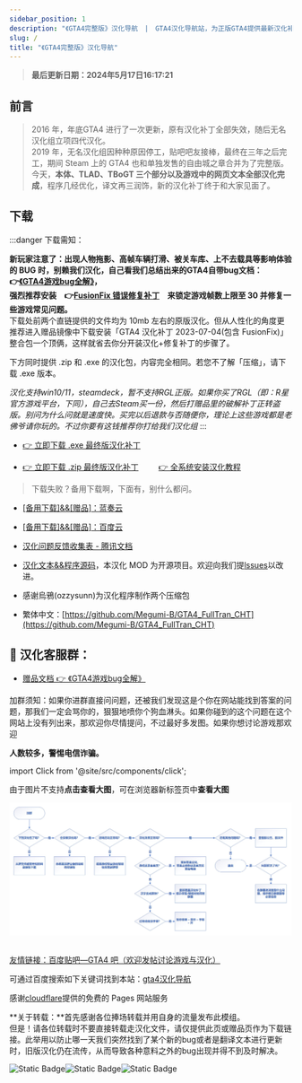 ```yaml
---
sidebar_position: 1
description: "《GTA4完整版》汉化导航　|　GTA4汉化导航站，为正版GTA4提供最新汉化补丁"
slug: /
title: "《GTA4完整版》汉化导航"
---
```


> **最后更新日期：2024年5月17日16:17:21**

## 前言



> 2016 年，年底GTA4 进行了一次更新，原有汉化补丁全部失效，随后无名汉化组立项四代汉化。<br/>
> 2019 年，无名汉化组因种种原因停工，贴吧吧友接棒，最终在三年之后完工，期间 Steam 上的 GTA4 也和单独发售的自由城之章合并为了完整版。<br/>
> 今天，**本体、TLAD、TBoGT 三个部分以及游戏中的网页文本全部汉化完成**，程序几经优化，译文再三润饰，新的汉化补丁终于和大家见面了。

## 下载

:::danger 下载需知：

**新玩家注意了：出现人物拖影、高帧车辆打滑、被关车库、上不去载具等影响体验的 BUG 时，别赖我们汉化，自己看我们总结出来的GTA4自带bug文档： <br/>👉[《GTA4游戏bug全解》](../docs/GTA4%E6%B8%B8%E6%88%8F%E7%9B%B8%E5%85%B3%E9%97%AE%E9%A2%98%EF%BC%88%E6%97%A0%E5%85%B3%E6%B1%89%E5%8C%96%E8%A1%A5%E4%B8%81%EF%BC%89/1%EF%BC%9A%E6%B8%B8%E6%88%8F%E7%9B%B8%E5%85%B3%E9%97%AE%E9%A2%98.md)，<br/>强烈推荐安装　👉[FusionFix 错误修复补丁](https://wwi.lanzoup.com/b07xe74sj)　来锁定游戏帧数上限至 30 并修复一些游戏常见问题。**<br/>下载处前两个直链提供的文件均为 10mb 左右的原版汉化。但从人性化的角度更推荐进入赠品镜像中下载安装「GTA4 汉化补丁 2023-07-04(包含 FusionFix)」整合包一个顶俩，这样就省去你分开装汉化+修复补丁的步骤了。

下方同时提供 .zip 和 .exe 的汉化包，内容完全相同。若您不了解「压缩」，请下载 .exe 版本。

*汉化支持win10/11，steamdeck，暂不支持RGL正版。如果你买了RGL（即：R星官方游戏平台，下同），自己去Steam买一份，然后打赠品里的破解补丁正转盗版。别问为什么问就是速度快。买完以后退款与否随便你，理论上这些游戏都是老佛爷请你玩的。不过你要有这钱推荐你打给我们汉化组*
:::

- [👉 立即下载 .exe 最终版汉化补丁](https://dlink.host/1drv/aHR0cHM6Ly8xZHJ2Lm1zL3UvcyFBczVoZ0w4dTlPMzFpRmtuY2FEM21ZbFk1bUYwP2U9dTc5cVpt.exe)

- [👉 立即下载 .zip 最终版汉化补丁](https://dlink.host/1drv/aHR0cHM6Ly8xZHJ2Lm1zL3UvcyFBczVoZ0w4dTlPMzFpRnZfLVVKendPX3hZUklSP2U9Y0V3RFdw.zip) 　　 [ 👉 全系统安装汉化教程 ](./安装汉化/0：安装前准备.md)
> 下载失败？备用下载啊，下面有，别什么都问。

- [[备用下载]&&[赠品]：蓝奏云](https://wwi.lanzoup.com/b07xe74sj)

- [[备用下载]&&[赠品]：百度云](https://pan.baidu.com/share/init?surl=lYiAaFVzQGpJD79Fx56ZZw&pwd=1234)

- [汉化问题反馈收集表 - 腾讯文档](https://docs.qq.com/form/page/DQXdCd1BwT1VrbXV5)

- [汉化文本&&程序源码](https://github.com/GTAIV-Complete-Edition-text)，本汉化 MOD 为开源项目。欢迎向我们提[lssues](https://github.com/GTAIV-Complete-Edition-text/feedback-IV.CHS/issues)以改进。

- 感谢烏鴉(ozzysunn)为汉化程序制作两个压缩包

- 繁体中文：[https://github.com/Megumi-B/GTA4_FullTran_CHT](https://github.com/Megumi-B/GTA4_FullTran_CHT)

## 📱 汉化客服群：

- [赠品文档 👉 《GTA4游戏bug全解》](./GTA4%E6%B8%B8%E6%88%8F%E7%9B%B8%E5%85%B3%E9%97%AE%E9%A2%98%EF%BC%88%E6%97%A0%E5%85%B3%E6%B1%89%E5%8C%96%E8%A1%A5%E4%B8%81%EF%BC%89/1%EF%BC%9A%E6%B8%B8%E6%88%8F%E7%9B%B8%E5%85%B3%E9%97%AE%E9%A2%98.md)

加群须知：如果你进群直接问问题，还被我们发现这是个你在网站能找到答案的问题，那我们一定会骂你的，狠狠地喷你个狗血淋头。如果你碰到的这个问题在这个网站上没有列出来，那欢迎你尽情提问，不过最好多发图。如果你想讨论游戏那欢迎

**人数较多，警惕电信诈骗。**

import Click from '@site/src/components/click';

<Click />

由于图片不支持**点击查看大图**，可在浏览器新标签页中**查看大图**


![Image](intro.jpg)

<!-- ## 🐞 问题说明

2023 年：

> 7 月 4 日（0704）汉化：

- 修复了所有程序上已知的问题，**汉化现在不会出现任何影响游戏运行的 bug**。
- _如何更换汉化版本：直接覆盖文件。_
- _如何关闭汉化：删除 plugins/GTA4.CHS.asi_

2022 年：

> 9 月 29 日（0929）汉化：

- 文本更新。
- 解决了**「字幕黑块」**问题。
- 自 2023 年 4 月起不再提供 png 图片字库版汉化下载。此版字库曾导致调整分辨率时出现 DD3D80 错误弹窗。

> 6 月 14 日（0614）汉化：

- 偶有漏译和错译。
- **「字幕黑块问题说明」**：无法在 RGL（R 星自家游戏平台）上正常使用。安装汉化文件后，游戏本身的文件会被替换，这会使游戏无法通过 RGL 平台启动时的「验证游戏完整性」机制，导致游戏文件被 RGL 还原至汉化前。非 RGL，如 steam、EPIC、GOG 等平台，虽然没有这种**每次启动游戏时对游戏文件进行验证的严格机制**，但若偶遇 RGL 更新，依然会触发「验证游戏完整性」机制。**需要通过重新手动安装 1 次汉化来使其正常运行。**<del>看到了吧，千万不要买首发于 RGL 的 GTA6 否则不能打 MOD。</del>
- 在部分电脑上游玩 TBOGT 会出现如下概率性极小、极难出现，且汉化组成员无一稳定复现的 BUG：读档后所有文字全部消失，需要重新进入游戏才能解决。目前尚未发现造成此 bug 的原因。如果有好心人愿意帮助我们稳定复现汉化 bug，请加群。


> **_切屏后黑屏、画面一卡一顿、过场动画闪烁、进车库被关出不来、终章上不去载具等问题_**是游戏本身的 bug，与汉化无关。下方文档提供了解决办法。 -->


##

[友情链接：百度贴吧—GTA4 吧（欢迎发帖讨论游戏与汉化）](https://tieba.baidu.com/f?kw=gta4&ie=utf-8)

可通过百度搜索如下关键词找到本站：[gta4汉化导航](https://www.baidu.com/s?ie=UTF-8&wd=gta4%E6%B1%89%E5%8C%96%E5%AF%BC%E8%88%AA)

感谢[cloudflare](https://dash.cloudflare.com/)提供的免费的 Pages 网站服务

**关于转载：**首先感谢各位捧场转载并用自身的流量发布此模组。<br/>
但是！请各位转载时不要直接转载走汉化文件，请仅提供此页或赠品页作为下载链接。此举用以防止哪一天我们突然找到了某个新的bug或者是翻译文本进行更新时，旧版汉化仍在流传，从而导致各种意料之外的bug出现并得不到及时解决。


<span >
<img alt="Static Badge" style={{display: 'inline-block' }} src="https://img.shields.io/badge/%E4%B8%8B%E8%BD%BD%E9%87%8F-30%2C000%2B-blue" /><img alt="Static Badge"  style={{display: 'inline-block' }}  src="https://img.shields.io/badge/%E6%80%BB%E8%AE%BF%E5%AE%A2-300%2C000%2B-green" /><img alt="Static Badge" style={{display: 'inline-block' }}   src="https://img.shields.io/badge/%E6%80%BB%E7%BE%A4%E5%91%98-1%2C300%2B-yellow"/>

 </span>
